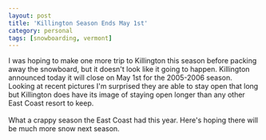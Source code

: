 ```yaml
---
layout: post
title: 'Killington Season Ends May 1st'
category: personal
tags: [snowboarding, vermont]
---
```


I was hoping to make one more trip to Killington this season before packing away the snowboard, but it doesn't look like it going to happen.  Killington announced today it will close on May 1st for the 2005-2006 season.  Looking at recent pictures I'm surprised they are able to stay open that long but Killington does have its image of staying open longer than any other East Coast resort to keep.  <br /><br />What a crappy season the East Coast had this year.  Here's hoping there will be much more snow next season.

